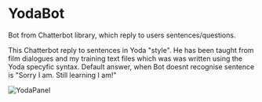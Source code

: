 # YodaBot
Bot from Chatterbot library, which reply to users sentences/questions.

This Chatterbot reply to sentences in Yoda "style". He has been taught from film dialogues and my training text 
files which was was written using the Yoda specyfic syntax.
Default answer, when Bot doesnt recognise sentence is "Sorry I am. Still learning I am!"

![YodaPanel](https://user-images.githubusercontent.com/79586520/200881989-b42710ab-492e-4391-afe8-89da0b921368.png)
